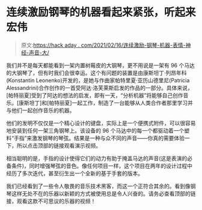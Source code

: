 # 连续激励钢琴的机器看起来紧张，听起来宏伟

> 原文:[https://hack aday . com/2021/02/16/连续激励-钢琴-机器-表情-神经-声音-大/](https://hackaday.com/2021/02/16/continuous-excitation-piano-machine-looks-nervous-sounds-grand/)

我们并不是每天都能看到一架内置树莓皮的大钢琴，更不用说是一架有 96 个马达的大钢琴了，但有时我们会很幸运。这个有问题的装置是由康斯坦丁·列昂年科(Konstantin Leonenko)开发的，是她与作曲家帕特里夏·亚历山德里尼(Patricia Alessandrini)合作创作的一首受阿达·洛芙莱斯启发的作品的一部分。具体来说，[帕特丽夏]受到了阿达的想法的启发，即有一天，“分析机器”将能够自己创作音乐。[康斯坦丁]和[帕特丽夏]一起工作，制造了一台能够从人类合作者那里学习并与他们一起创作音乐的机器。

他们的发明不仅仅是一个精心设计的键盘，实际上是一个便携式附件，可以很容易地安装到任何一架三角钢琴上。该设备的 96 个马达中的每一个都驱动着一个塑料“手指”来激发钢琴的琴弦。结果是一种与众不同的声音——你真的需要体验一下，所以点击顶部的链接观看演示视频。

相当聪明的是，手指的设计使得它们的动力有助于掩盖马达的声音(这是表演的必备条件)，同时增强琴弦的音色。像任何项目一样，这个项目在两年的设计过程中经历了多次迭代，甚至衍生出一个全新的基于手套的版本。

我们已经看到了一些令人敬畏的音乐技术黑客，而这一个正符合其余的。看到像钢琴这样无处不在的乐器以新颖的方式被使用总是令人兴奋的。请务必查看顶部的链接，观看这款不可思议的乐器的视频！